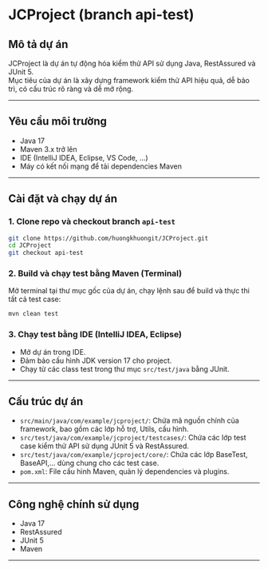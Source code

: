 
# JCProject (branch api-test)

## Mô tả dự án
JCProject là dự án tự động hóa kiểm thử API sử dụng Java, RestAssured và JUnit 5.  
Mục tiêu của dự án là xây dựng framework kiểm thử API hiệu quả, dễ bảo trì, có cấu trúc rõ ràng và dễ mở rộng.

---

## Yêu cầu môi trường
- Java 17
- Maven 3.x trở lên
- IDE (IntelliJ IDEA, Eclipse, VS Code, ...)
- Máy có kết nối mạng để tải dependencies Maven

---

## Cài đặt và chạy dự án

### 1. Clone repo và checkout branch `api-test`
```bash
git clone https://github.com/huongkhuongit/JCProject.git
cd JCProject
git checkout api-test
```

### 2. Build và chạy test bằng Maven (Terminal)
Mở terminal tại thư mục gốc của dự án, chạy lệnh sau để build và thực thi tất cả test case:
```bash
mvn clean test
```

### 3. Chạy test bằng IDE (IntelliJ IDEA, Eclipse)
- Mở dự án trong IDE.
- Đảm bảo cấu hình JDK version 17 cho project.
- Chạy từ các class test trong thư mục `src/test/java` bằng JUnit.
---

## Cấu trúc dự án
- `src/main/java/com/example/jcproject/`: Chứa mã nguồn chính của framework, bao gồm các lớp hỗ trợ, Utils, cấu hình.
- `src/test/java/com/example/jcproject/testcases/`: Chứa các lớp test case kiểm thử API sử dụng JUnit 5 và RestAssured.
- `src/test/java/com/example/jcproject/core/`: Chứa các lớp BaseTest, BaseAPI,... dùng chung cho các test case.
- `pom.xml`: File cấu hình Maven, quản lý dependencies và plugins.

---

## Công nghệ chính sử dụng
- Java 17
- RestAssured
- JUnit 5
- Maven

---